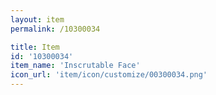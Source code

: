 ```yaml
---
layout: item
permalink: /10300034

title: Item
id: '10300034'
item_name: 'Inscrutable Face'
icon_url: 'item/icon/customize/00300034.png'
---
```

